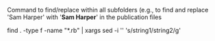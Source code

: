 Command to find/replace within all subfolders (e.g., to find and replace 'Sam Harper' with '**Sam Harper**' in the publication files

find . -type f -name "*.rb" | xargs sed -i '' 's/string1/string2/g'
